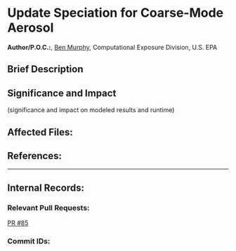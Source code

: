 # Update Speciation for Coarse-Mode Aerosol 

**Author/P.O.C.:**, [Ben Murphy](mailto:murphy.benjamin@epa.gov), Computational Exposure Division, U.S. EPA

## Brief Description 


## Significance and Impact

(significance and impact on modeled results and runtime)

## Affected Files:


## References: 


-----
## Internal Records:

### Relevant Pull Requests: 
  [PR #85](/usepa/cmaq_dev/pull/85)

### Commit IDs:

